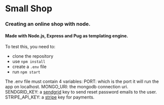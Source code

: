 # Small Shop
### Creating an online shop with node.

#### Made with Node.js, Express and Pug as templating engine.

To test this, you need to:
- clone the repository
- use `npm install`
- create a `.env` file
- run `npm start`

The .env file must contain 4 variables:
PORT: which is the port it will run the app on localhost.
MONGO_URI: the mongodb connection uri.
SENDGRID_KEY: a [sendgrid](https://sendgrid.com/) key to send reset password emails to the user.
STRIPE_API_KEY: a [stripe](https://stripe.com/) key for payments.